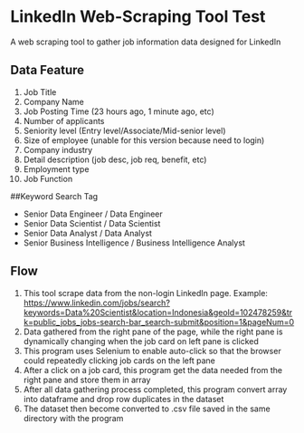 # LinkedIn Web-Scraping Tool Test
A web scraping tool to gather job information data designed for LinkedIn

## Data Feature
1. Job Title
2. Company Name
3. Job Posting Time (23 hours ago, 1 minute ago, etc)
4. Number of applicants
5. Seniority level  (Entry level/Associate/Mid-senior level)
6. Size of employee (unable for this version because need to login)
7. Company industry
8. Detail description (job desc, job req, benefit, etc)
9. Employment type
10. Job Function

##Keyword Search Tag
- Senior Data Engineer / Data Engineer
- Senior Data Scientist / Data Scientist
- Senior Data Analyst / Data Analyst
- Senior Business Intelligence / Business Intelligence Analyst


## Flow
1. This tool scrape data from the non-login LinkedIn page. Example:
https://www.linkedin.com/jobs/search?keywords=Data%20Scientist&location=Indonesia&geoId=102478259&trk=public_jobs_jobs-search-bar_search-submit&position=1&pageNum=0
2. Data gathered from the right pane of the page, while the right pane is dynamically changing when the job card on left pane is clicked
3. This program uses Selenium to enable auto-click so that the browser could repeatedly clicking job cards on the left pane
4. After a click on a job card, this program get the data needed from the right pane and store them in array
5. After all data gathering process completed, this program convert array into dataframe and drop row duplicates in the dataset
6. The dataset then become converted to .csv file saved in the same directory with the program

